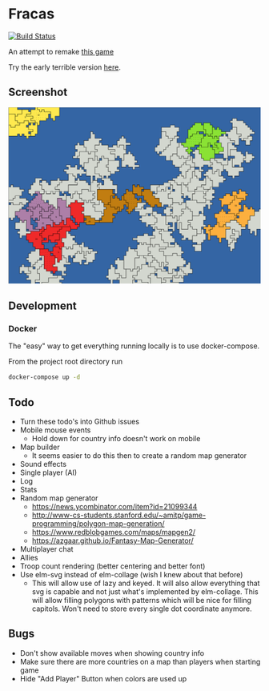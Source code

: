 # Fracas

[![Build Status](https://travis-ci.org/caseyhoward/fracas.svg?branch=master)](https://travis-ci.org/caseyhoward/fracas)

An attempt to remake [this game](http://www.smozzie.com/fracas.html)

Try the early terrible version [here](http://fracas.caseyhoward.net).

## Screenshot

![gameboard](./docs/gameboard.png)

## Development

### Docker

The "easy" way to get everything running locally is to use docker-compose.

From the project root directory run

```sh
docker-compose up -d
```

## Todo

- Turn these todo's into Github issues
- Mobile mouse events
  - Hold down for country info doesn't work on mobile
- Map builder
  - It seems easier to do this then to create a random map generator 
- Sound effects
- Single player (AI)
- Log
- Stats
- Random map generator
  - https://news.ycombinator.com/item?id=21099344
  - http://www-cs-students.stanford.edu/~amitp/game-programming/polygon-map-generation/
  - https://www.redblobgames.com/maps/mapgen2/
  - https://azgaar.github.io/Fantasy-Map-Generator/
- Multiplayer chat
- Allies
- Troop count rendering (better centering and better font)
- Use elm-svg instead of elm-collage (wish I knew about that before)
  - This will allow use of lazy and keyed. It will also allow everything that svg is capable and not just what's implemented by elm-collage. This will allow filling polygons with patterns which will be nice for filling capitols. Won't need to store every single dot coordinate anymore.


## Bugs
- Don't show available moves when showing country info
- Make sure there are more countries on a map than players when starting game
- Hide "Add Player" Button when colors are used up
